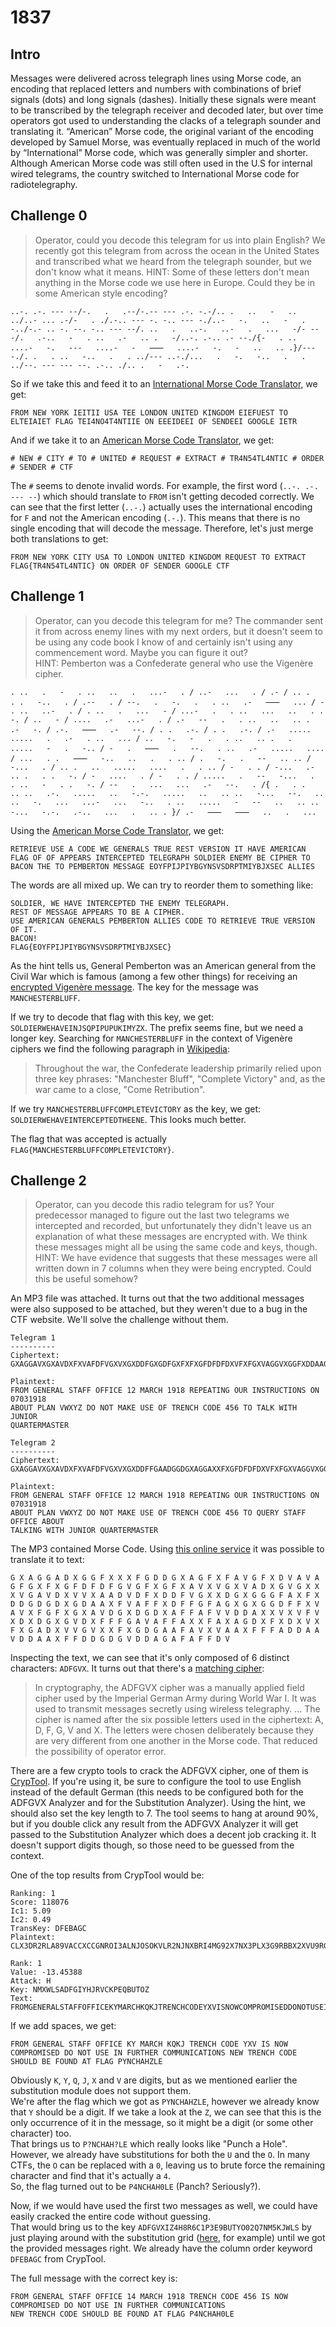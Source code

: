 
# 1837

## Intro

Messages were delivered across telegraph lines using Morse code, an encoding that 
replaced letters and numbers with combinations of brief signals (dots) and long 
signals (dashes). Initially these signals were meant to be transcribed by the 
telegraph receiver and decoded later, but over time operators got used to understanding 
the clacks of a telegraph sounder and translating it. “American” Morse code, the original 
variant of the encoding developed by Samuel Morse, was eventually replaced in much of 
the world by “International” Morse code, which was generally simpler and shorter. 
Although American Morse code was still often used in the U.S for internal wired 
telegrams, the country switched to International Morse code for radiotelegraphy.          

## Challenge 0

> Operator, could you decode this telegram for us into plain English? 
> We recently got this telegram from across the ocean in the United 
> States and transcribed what we heard from the telegraph sounder, but 
> we don't know what it means.
> HINT: Some of these letters don't mean anything in the Morse code we use 
> here in Europe. Could they be in some American style encoding?

```
..-. .-. --- --/-.   .   .--/-.-- --- .-. -.-/.. .   ..   -   .. ../..- ... .-/-   . ./.-.. --- -. -.. --- -./..-   -.   ..   -   .   -../-.- .. -. --. -.. --- --/. ..   .   ..-.   ..-   .   ...   -/- ---/.   .-..   -   . ..   .-   .. .   -/..-. .-.. .- --./{-   . ..   ....-   -.   ---   ....-   -   ⸺   ....-   -.   -   ..   .. .}/--- -./. .   . ..   -..   .   . ../--- ..-./...   .   -.   -..   .   . ../--. --- --- --. .-.. ./.. .   -   .-.
```

So if we take this and feed it to an [International Morse Code Translator](https://morsecode.world/international/translator.html), we get:

```
FROM NEW YORK IEITII USA TEE LONDON UNITED KINGDOM EIEFUEST TO ELTEIAIET FLAG TEI4NO4T4NTIIE ON EEEIDEEI OF SENDEEI GOOGLE IETR
```

And if we take it to an [American Morse Code Translator](https://morsecode.world/american/translator.html), we get:

```
# NEW # CITY # TO # UNITED # REQUEST # EXTRACT # TR4N54TL4NTIC # ORDER # SENDER # CTF
```

The `#` seems to denote invalid words. For example, the first word (`..-. .-. --- --`) which should translate to
`FROM` isn't getting decoded correctly. We can see that the first letter (`..-.`) actually uses the international
encoding for `F` and not the American encoding (`.-.`). This means that there is no single encoding that will 
decode the message. Therefore, let's just merge both translations to get:

```
FROM NEW YORK CITY USA TO LONDON UNITED KINGDOM REQUEST TO EXTRACT FLAG{TR4N54TL4NTIC} ON ORDER OF SENDER GOOGLE CTF
```

## Challenge 1

> Operator, can you decode this telegram for me? 
> The commander sent it from across enemy lines with my
> next orders, but it doesn't seem to be using any 
> code book I know of and certainly isn't using any 
> commencement word. Maybe you can figure it out?   
> HINT: Pemberton was a Confederate general who use
> the Vigenère cipher.

```
. ..   .   -   . ..   ..   .   ...-   . / ..-   ...   . / .- / .. .   . .   -..   . / .--   . / --.   .   -.   .   . ..   .-   ⸺   ... / -   . ..   ..-   . / . ..   .   ...   - / ...-   .   . ..   ...   ..   . .   -. / ..   - / ....   .-   ...-   . / .-   --   .   . ..   ..   .. .   .-   -. / .-.   ⸺   .-   --. / . .   .-. / . .   .-. / .-   .....   .....   .   .-   . ..   ... / ..   -.   -   .   . ..   .. .   .   .....   -   .   -.. / -   .   ⸺   .   --.   . ..   .-   .....   .... / ...   . .   ⸺   -..   ..   .   . .. / .   -.   .   --   .. .. / -...   . / .. .   ..   .....   ....   .   . .. / -   . . / -...   .-   .. .   . .   -. / -   ....   . / -   . . / .....   .   --   -...   .   . ..   -   . .   -. / --   .   ...   ...   .-   --.   . /{ .   . .   .. ..   .-.   .....   ..   -.-.   .....   ..   .. ..   -...   --.   .. ..   -.   ...   ...-   ...   -..   . ..   .....   -   --   ..   .. ..   -...   -.-.   .-..   ...   .   .. . }/ .-   ⸺   ⸺   ..   .   ...

```

Using the [American Morse Code Translator](https://morsecode.world/american/translator.html), we get:

```
RETRIEVE USE A CODE WE GENERALS TRUE REST VERSION IT HAVE AMERICAN FLAG OF OF APPEARS INTERCEPTED TELEGRAPH SOLDIER ENEMY BE CIPHER TO BACON THE TO PEMBERTON MESSAGE EOYFPIJPIYBGYNSVSDRPTMIYBJXSEC ALLIES
```

The words are all mixed up. We can try to reorder them to something like:

```
SOLDIER, WE HAVE INTERCEPTED THE ENEMY TELEGRAPH.
REST OF MESSAGE APPEARS TO BE A CIPHER.
USE AMERICAN GENERALS PEMBERTON ALLIES CODE TO RETRIEVE TRUE VERSION OF IT.
BACON!
FLAG{EOYFPIJPIYBGYNSVSDRPTMIYBJXSEC}
```

As the hint tells us, General Pemberton was an American general from the Civil War which is famous (among a few other things)
for receiving an [encrypted Vigenère message](https://en.wikisource.org/wiki/Encrypted_message_to_John_Pemberton,_1863-07-04). 
The key for the message was `MANCHESTERBLUFF`. 

If we try to decode that flag with this key, we get: `SOLDIERWEHAVEINJSQPIPUPUKIMYZX`. The prefix seems fine, but we need a longer key.
Searching for `MANCHESTERBLUFF` in the context of Vigenère ciphers we find the following paragraph in [Wikipedia](https://en.wikipedia.org/wiki/Vigen%C3%A8re_cipher):

> Throughout the war, the Confederate leadership primarily relied upon three key phrases: "Manchester Bluff", "Complete Victory" and, as the war came to a close, "Come Retribution".

If we try `MANCHESTERBLUFFCOMPLETEVICTORY` as the key, we get: `SOLDIERWEHAVEINTERCEPTEDTHEENE`. This looks much better. 

The flag that was accepted is actually `FLAG{MANCHESTERBLUFFCOMPLETEVICTORY}`.

## Challenge 2

> Operator, can you decode this radio telegram for us? 
> Your predecessor managed to figure out the last two telegrams 
> we intercepted and recorded, but unfortunately they didn't leave 
> us an explanation of what these messages are encrypted with. 
> We think these messages might all be using the same code and keys, though.         
> HINT: We have evidence that suggests that these messages were all 
> written down in 7 columns when they were being encrypted. Could this be useful somehow?

An MP3 file was attached. It turns out that the two additional messages were also supposed 
to be attached, but they weren't due to a bug in the CTF website. We'll solve the challenge
without them.

```
Telegram 1
----------
Ciphertext:
GXAGGAVXGXAVDXFXVAFDFVGXVXGXDDFGXGDFGXFXFXGFDFDFDXVFXFGXVAGGVXGGFXDDAAGDDVVXVGVVXAADVDFXGGDGGVVVDXXVDVAFAXFXGADFGFFADAXFVAFFXDFFGGADGXAFVGVXDGAXFVDDGXAGXAXXXDGDXAFFAFVFAGVGAGGGAGAADGDFGFXXXXGVXDXGFAXXFAXAGDGDXVXDXVFAFAGAXXXGVGFGVGFDADXXVAAXFDFAFAAXGDVVFFGGAVVXGXFGFAAGXAGGAX

Plaintext:
FROM GENERAL STAFF OFFICE 12 MARCH 1918 REPEATING OUR INSTRUCTIONS ON 07031918
ABOUT PLAN VWXYZ DO NOT MAKE USE OF TRENCH CODE 456 TO TALK WITH JUNIOR
QUARTERMASTER

Telegram 2
----------
Ciphertext:
GXAGGAVXGXAVDXFXVAFDFVGXVXGXDDFFGAADGGDGXAGGAXXFXGFDFDFDXVFXFGXVAGGVXGGFXDDAAVXAXFDGDXGDFGXFVVXAADVDFXGGDGGVVVDXXVDVAFAXFXGFXFAXGAVAGXAXXXAXFVAFFXDFFGGADGXAFVGVXDGAXFVDDGFXAFAFXVGFDADXDGDXAFFAFVFAGVGAGGGAGAADGDFGFXXXDGGAGGXGDVVXVGFAXXFAXAGDGDXVXDXVFAFAGAXXXGVGFGXGFDAGVAGVXDXGXVAAXFDFAFAAXGDVVFFGGAVVXGXFGFAGVAFFXAADFGFFAD

Plaintext:
FROM GENERAL STAFF OFFICE 12 MARCH 1918 REPEATING OUR INSTRUCTIONS ON 07031918
ABOUT PLAN VWXYZ DO NOT MAKE USE OF TRENCH CODE 456 TO QUERY STAFF OFFICE ABOUT
TALKING WITH JUNIOR QUARTERMASTER
```

The MP3 contained Morse Code. Using [this online service](https://morsecode.world/international/decoder/audio-decoder-adaptive.html)
it was possible to translate it to text:

```
G X A G G A D X G G F X X X F G D D G X A G F X F A V G F X D V A V A G F G X F X G F D F D F G V G F X G F X A V X V G X V A D X G V G X X X V G A V D X V V X A A D V D F X D D F V G X X D G X G G G F A X F X D D G D G D X G D A A X F V A F F X D F F G F A G X G X G G D F F X V A V X F G F X G X A V D G X D G D X A F F A F V V D D A X X V X V F V X D X D G X G V D X F F F G A V A F F A X X F A X A G D X F X D X V X F X G A D X V V G V X X F X G D G A A F A V X V A A X F F F A D D A A V D D A A X F F D D G D G V D D A G A F A F F D V
```

Inspecting the text, we can see that it's only composed of 6 distinct characters: `ADFGVX`. 
It turns out that there's a [matching cipher](https://en.wikipedia.org/wiki/ADFGVX_cipher):

> In cryptography, the ADFGVX cipher was a manually applied field cipher used by the Imperial German Army during World War I. It was used to transmit messages secretly using wireless telegraphy. 
> ...
> The cipher is named after the six possible letters used in the ciphertext: A, D, F, G, V and X. The letters were chosen deliberately because they are very different from one another in the Morse code. That reduced the possibility of operator error. 

There are a few crypto tools to crack the ADFGVX cipher, one of them is [CrypTool](https://www.cryptool.org/en/). If you're using it,
be sure to configure the tool to use English instead of the default German (this needs to be configured both for the ADFGVX Analyzer
and for the Substitution Analyzer). Using the hint, we should also set the key length to 7.
The tool seems to hang at around 90%, but if you double click any result from the ADFGVX Analyzer it will get passed to the Substitution 
Analyzer which does a decent job cracking it. It doesn't support digits though, so those need to be guessed from the context.

One of the top results from CrypTool would be:

```
Ranking: 1
Score: 118076
Ic1: 5.09
Ic2: 0.49
TransKey: DFEBAGC
Plaintext: CLX3DR2RLA89VACCXCCGNROI3ALNJOSOKVLR2NJNXBRI4MG92X7NX3PLX3G9RBBX2XVU9RG2CULVJRLNX33U2GNAVGX292R7VLR2NJNXBR9JXU8BTRCXU2BAVC8ADPI2NJAJY8R

Rank: 1
Value: -13.45388 
Attack: H
Key: NMXWLSADFGIYHJRVCKPEQBUTOZ
Text: FROMGENERALSTAFFOFFICEKYMARCHKQKJTRENCHCODEYXVISNOWCOMPROMISEDDONOTUSEINFURTHERCOMMUNICATIONSNEWTRENCHCODESHOULDBEFOUNDATFLAGPYNCHAHZLE
```

If we add spaces, we get:

```
FROM GENERAL STAFF OFFICE KY MARCH KQKJ TRENCH CODE YXV IS NOW COMPROMISED DO NOT USE IN FURTHER COMMUNICATIONS NEW TRENCH CODE SHOULD BE FOUND AT FLAG PYNCHAHZLE
```

Obviously `K`, `Y`, `Q`, `J`, `X` and `V` are digits, but as we mentioned earlier the substitution module does not support them.  
We're after the flag which we got as `PYNCHAHZLE`, however we already know that `Y` should be a digit. If we take a look at the `Z`, 
we can see that this is the only occurrence of it in the message, so it might be a digit (or some other character) too.  
That brings us to `P?NCHAH?LE` which really looks like "Punch a Hole". However, we already have substitutions for both the `U` and the `O`.
In many CTFs, the `O` can be replaced with a `0`, leaving us to brute force the remaining character and find that it's actually a `4`.  
So, the flag turned out to be `P4NCHAH0LE` (Panch? Seriously?).

Now, if we would have used the first two messages as well, we could have easily cracked the entire code without guessing.  
That would bring us to the key `ADFGVXIZ4H8R6C1P3E9BUTYO02Q7NM5KJWLS` by just playing around with the substitution grid 
([here](https://www.dcode.fr/adfgvx-cipher), for example) until we got the provided messages right. We already have the column order keyword `DFEBAGC` from CrypTool.

The full message with the correct key is:

```
FROM GENERAL STAFF OFFICE 14 MARCH 1918 TRENCH CODE 456 IS NOW COMPROMISED DO NOT USE IN FURTHER COMMUNICATIONS 
NEW TRENCH CODE SHOULD BE FOUND AT FLAG P4NCHAH0LE
```